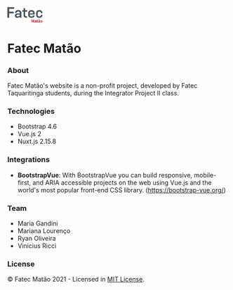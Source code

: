 <img src="./static/logos/fatec-logo.svg" alt="Logo Fatec Matão" title="Logo Fatec Matão" width="80">

# Fatec Matão

### About
Fatec Matão's website is a non-profit project, developed by Fatec Taquaritinga students, during the Integrator Project II class.

### Technologies
- Bootstrap 4.6
- Vue.js 2
- Nuxt.js 2.15.8

### Integrations
- **BootstrapVue**: With BootstrapVue you can build responsive, mobile-first, and ARIA accessible projects on the web using Vue.js and the world's most popular front-end CSS library. (https://bootstrap-vue.org/)

### Team
- Maria Gandini
- Mariana Lourenço
- Ryan Oliveira
- Vinicius Ricci

### License
© Fatec Matão 2021 - Licensed in [MIT License](https://github.com/RyanMatheuZ/petit-glace/blob/main/LICENSE).
